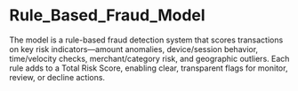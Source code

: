 # Rule_Based_Fraud_Model
The model is a rule-based fraud detection system that scores transactions on key risk indicators—amount anomalies, device/session behavior, time/velocity checks, merchant/category risk, and geographic outliers. Each rule adds to a Total Risk Score, enabling clear, transparent flags for monitor, review, or decline actions.
